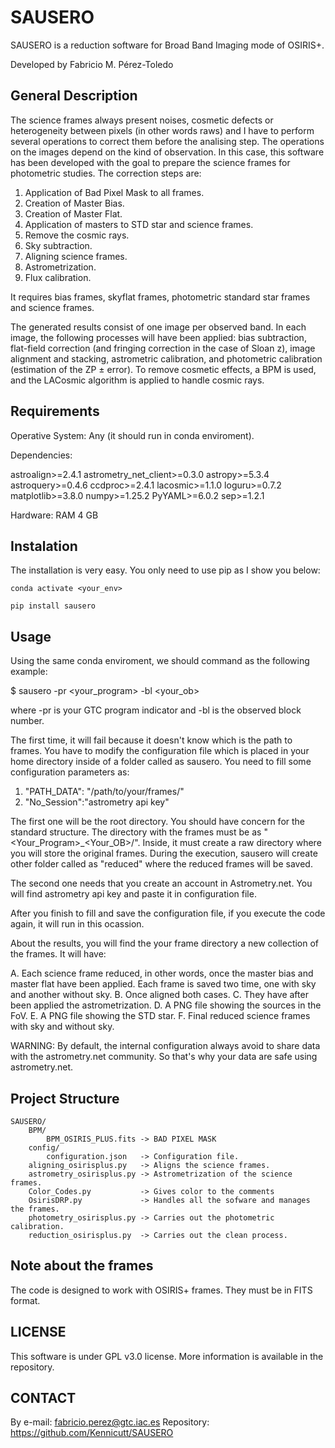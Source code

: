 # SAUSERO

SAUSERO is a reduction software for Broad Band Imaging mode of OSIRIS+.

Developed by Fabricio M. Pérez-Toledo

## General Description

The science frames always present noises, cosmetic defects or heterogeneity between pixels (in other words raws)
and I have to perform several operations to correct them before the analising step. The operations on the images 
depend on the kind of observation. In this case, this software has been developed with the goal to prepare the 
science frames for photometric studies. The correction steps are:

1. Application of Bad Pixel Mask to all frames.
2. Creation of Master Bias.
3. Creation of Master Flat.
4. Application of masters to STD star and science frames.
5. Remove the cosmic rays.
6. Sky subtraction.
7. Aligning science frames.
8. Astrometrization.
9. Flux calibration.

It requires bias frames, skyflat frames, photometric standard star frames and science frames.

The generated results consist of one image per observed band. In each image, the following processes will have
been applied: bias subtraction, flat-field correction (and fringing correction in the case of Sloan z), image 
alignment and stacking, astrometric calibration, and photometric calibration (estimation of the ZP ± error). 
To remove cosmetic effects, a BPM is used, and the LACosmic algorithm is applied to handle cosmic rays.

## Requirements

Operative System: Any (it should run in conda enviroment).

Dependencies:

astroalign>=2.4.1
astrometry_net_client>=0.3.0
astropy>=5.3.4
astroquery>=0.4.6
ccdproc>=2.4.1
lacosmic>=1.1.0
loguru>=0.7.2
matplotlib>=3.8.0
numpy>=1.25.2
PyYAML>=6.0.2
sep>=1.2.1

Hardware: RAM 4 GB

## Instalation

The installation is very easy. You only need to use pip as I show you below:

    conda activate <your_env>

    pip install sausero

## Usage

Using the same conda enviroment, we should command as the following example:

$ sausero -pr <your_program> -bl <your_ob>

where -pr is your GTC program indicator and -bl is the observed block number.

The first time, it will fail because it doesn't know which is the path to frames.
You have to modify the configuration file which is placed in your home directory
inside of a folder called as sausero. You need to fill some configuration parameters
as:

1. "PATH_DATA": "/path/to/your/frames/"
2. "No_Session":"astrometry api key"

The first one will be the root directory. You should have concern for the standard
structure. The directory with the frames must be as "<Your_Program>_<Your_OB>/".
Inside, it must create a raw directory where you will store the original frames.
During the execution, sausero will create other folder called as "reduced" where
the reduced frames will be saved.

The second one needs that you create an account in Astrometry.net. You will find
astrometry api key and paste it in configuration file.

After you finish to fill and save the configuration file, if you execute the code
again, it will run in this ocassion.

About the results, you will find the your frame directory a new collection of the 
frames. It will have:

A. Each science frame reduced, in other words, once the master bias and master
flat have been applied. Each frame is saved two time, one with sky and another
without sky.
B. Once aligned both cases.
C. They have after been applied the astrometrization.
D. A PNG file showing the sources in the FoV.
E. A PNG file showing the STD star.
F. Final reduced science frames with sky and without sky.

WARNING: By default, the internal configuration always avoid to share data with 
the astrometry.net community. So that's why your data are safe using
astrometry.net.

## Project Structure

    SAUSERO/
        BPM/
            BPM_OSIRIS_PLUS.fits -> BAD PIXEL MASK
        config/
            configuration.json   -> Configuration file.
        aligning_osirisplus.py   -> Aligns the science frames. 
        astrometry_osirisplus.py -> Astrometrization of the science frames.
        Color_Codes.py           -> Gives color to the comments
        OsirisDRP.py             -> Handles all the sofware and manages the frames. 
        photometry_osirisplus.py -> Carries out the photometric calibration.
        reduction_osirisplus.py  -> Carries out the clean process.

## Note about the frames

The code is designed to work with OSIRIS+ frames. They must be in FITS format.

## LICENSE

This software is under GPL v3.0 license. More information is available in the
repository.

## CONTACT

By e-mail: fabricio.perez@gtc.iac.es
Repository: https://github.com/Kennicutt/SAUSERO